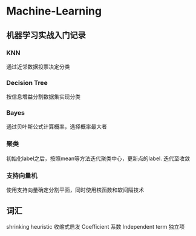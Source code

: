 # Machine-Learning
## 机器学习实战入门记录

### KNN

通过近邻数据投票决定分类

### Decision Tree

按信息增益分割数据集实现分类

### Bayes

通过贝叶斯公式计算概率，选择概率最大者

### 聚类

初始化label之后，按照mean等方法迭代聚类中心，更新点的label. 迭代至收敛

### 支持向量机

使用支持向量确定分割平面，同时使用核函数和软间隔技术


### 
## 词汇
shrinking heuristic 收缩式启发
Coefficient 系数
Independent term 独立项
